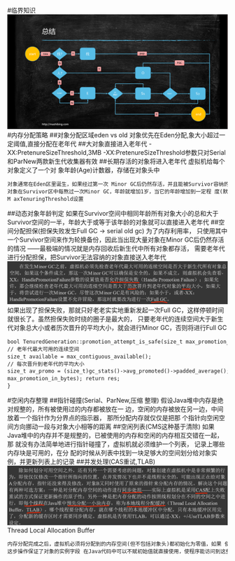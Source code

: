 #临界知识
![](.z_5_对象布局_对象分配__images/969a4b8a.png)
#内存分配策略
##对象分配区域eden vs old
对象优先在Eden分配,象大小超过一定阈值,直接分配在老年代
##大对象直接进入老年代
-XX:PretenureSizeThreshold,3MB
-XX:PretenureSizeThreshold参数只对Serial和ParNew两款新生代收集器有效
##长期存活的对象将进入老年代
虚拟机给每个对象定义了一个对 象年龄(Age)计数器，存储在对象头中
```asp
对象通常在Eden区里诞生，如果经过第一次 Minor GC后仍然存活，并且能被Survivor容纳的话，该对象会被移动到Survivor空间中，并且将其对象 年龄设为1岁。
对象在Survivor区中每熬过一次Minor GC，年龄就增加1岁，当它的年龄增加到一定程 度(默认为15)，就会被晋升到老年代中。对象晋升老年代的年龄阈值，可以通过参数-XX:
M axTenuringThreshold设置
```
##动态对象年龄判定
如果在Survivor空间中相同年龄所有对象大小的总和大于 Survivor空间的一半，年龄大于或等于该年龄的对象就可以直接进入老年代
##空间分配担保(担保失败发生Full GC -> serial old gc)
为了内存利用率， 只使用其中一个Survivor空间来作为轮换备份，因此当出现大量对象在Minor GC后仍然存活的情况 ——最极端的情况就是内存回收后新生代中所有对象都存活，
需要老年代进行分配担保，把Survivor无法容纳的对象直接送入老年代
![](.z_4_内存管理_05_内存管理调优_images/5a1bbd60.png)
如果出现了担保失败，那就只好老老实实地重新发起一次Full GC，这样停顿时间就很长了。虽然担保失败时绕的圈子是最大的，
只要老年代的连续空间大于新生代对象总大小或者历次晋升的平均大小，就会进行Minor GC，否则将进行Full GC
```asp
bool TenuredGeneration::promotion_attempt_is_safe(size_t max_promotion_in_bytes) const {
// 老年代最大可用的连续空间
size_t available = max_contiguous_available();
// 每次晋升到老年代的平均大小
size_t av_promo = (size_t)gc_stats()->avg_promoted()->padded_average(); // 老年代可用空间是否大于平均晋升大小，或者老年代可用空间是否大于当此GC时新生代所有对象容量 bool res = (available >= av_promo) || (available >=
max_promotion_in_bytes); return res;
}
```
#空闲内存整理
##指针碰撞(Serial、ParNew,压缩 整理)
假设Java堆中内存是绝对规整的，所有被使用过的内存都被放在一 边，空闲的内存被放在另一边，中间放着一个指针作为分界点的指示器，
那所分配内存就仅仅是把那 个指针向空闲空间方向挪动一段与对象大小相等的距离
##空闲列表(CMS这种基于清除)
如果Java堆中的内存并不是规整的，已被使用的内存和空闲的内存相互交错在一起，那 就没有办法简单地进行指针碰撞了，虚拟机就必须维护一个列表，
记录上哪些内存块是可用的，在分 配的时候从列表中找到一块足够大的空间划分给对象实例，并更新列表上的记录
##并发处理(CAS重试,TLAB)
![](.z_4_内存管理_00_内存对象分配策略_分配担保_大对象分配_images/05cff6d4.png)
Thread Local Allocation Buffer
```asp
内存分配完成之后，虚拟机必须将分配到的内存空间(但不包括对象头)都初始化为零值，如果 使用了TLAB的话，这一项工作也可以提前至TLAB分配时顺便进行。
这步操作保证了对象的实例字段 在Java代码中可以不赋初始值就直接使用，使程序能访问到这些字段的数据类型所对应的零值
```
